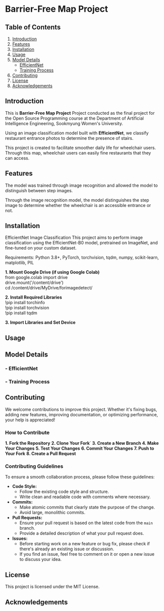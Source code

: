 # Barrier-Free Map Project

## Table of Contents
1. [Introduction](#introduction)
2. [Features](#features)
3. [Installation](#installation)
4. [Usage](#usage)
5. [Model Details](#model-details)
    - [EfficientNet](#efficientnet)
    - [Training Process](#training-process)
6. [Contributing](#contributing)
7. [License](#license)
8. [Acknowledgements](#acknowledgements)

## Introduction 
This is **Barrier-Free Map Project** Project conducted as the final project for the Open Source Programming course at the Department of Artificial Intelligence Engineering, Sookmyung Women's University.   

Using an image classification model built with **EfficientNet**, we classify restaurant entrance photos to determine the presence of stairs.

This project is created to facilitate smoother daily life for wheelchair users. Through this map, wheelchair users can easily fine restaurants that they can access.

## Features
The model was trained through image recognition and allowed the model to distinguish between step images.

Through the image recognition model, the model distinguishes the step image to determine whether the wheelchair is an accessible entrance or not.

## Installation
EfficientNet Image Classification
This project aims to perform image classification using the EfficientNet-B0 model, pretrained on ImageNet, and fine-tuned on your custom dataset.

Requirements:
Python 3.8+, PyTorch, torchvision, tqdm, numpy, scikit-learn, matplotlib, PIL

**1. Mount Google Drive (if using Google Colab)**
<br>from google.colab import drive
<br>drive.mount('/content/drive')
<br>cd /content/drive/MyDrive/forimagedetect/

**2. Install Required Libraries**
<br>!pip install torchinfo
<br>!pip install torchvision
<br>!pip install tqdm

**3. Import Libraries and Set Device**

## Usage

## Model Details
### - EfficientNet
### - Training Process

## Contributing
We welcome contributions to improve this project. Whether it's fixing bugs, adding new features, improving documentation, or optimizing performance, your help is appreciated!

### How to Contribute
**1. Fork the Repository**
**2. Clone Your Fork**`
**3. Create a New Branch**
**4. Make Your Changes**
**5. Test Your Changes**
**6. Commit Your Changes**
**7. Push to Your Fork** 
**8. Create a Pull Request**

### Contributing Guidelines
To ensure a smooth collaboration process, please follow these guidelines:
- **Code Style:**
    - Follow the existing code style and structure.
    - Write clean and readable code with comments where necessary.
- **Commits:**
    - Make atomic commits that clearly state the purpose of the change.
    - Avoid large, monolithic commits.
- **Pull Requests:**
    - Ensure your pull request is based on the latest code from the `main` branch.
    - Provide a detailed description of what your pull request does.
- **Issues:**
    - Before starting work on a new feature or bug fix, please check if there's already an existing issue or discussion.
    - If you find an issue, feel free to comment on it or open a new issue to discuss your idea.

## License
This project is licensed under the MIT License.

## Acknowledgements
